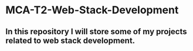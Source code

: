 # MCA-T2-Web-Stack-Development

<h2>In this repository I will store some of my projects related to web stack development.</h2>
